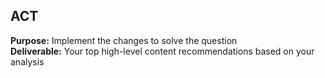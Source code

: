 








## ACT
**Purpose:** Implement the changes to solve the question \
**Deliverable:** Your top high-level content recommendations based on your analysis
